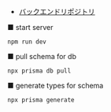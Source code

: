 - [バックエンドリポジトリ](https://github.com/Kazuya-Sakamoto/nest-todo)

■ start server

```
npm run dev
```

■ pull schema for db

```
npx prisma db pull
```

■ generate types for schema

```
npx prisma generate
```
